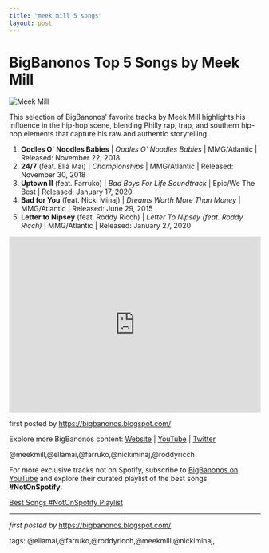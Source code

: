 ```yaml
---
title: "meek mill 5 songs"
layout: post
---
```

<h1>BigBanonos Top 5 Songs by Meek Mill</h1>
<img src="https://discotech.me/wp-content/uploads/2020/04/meek-1.jpg" alt="Meek Mill"> <p>This selection of BigBanonos' favorite tracks by Meek Mill highlights his influence in the hip-hop scene, blending Philly rap, trap, and southern hip-hop elements that capture his raw and authentic storytelling.</p> <ol> <li><strong>Oodles O' Noodles Babies</strong> | <em>Oodles O' Noodles Babies</em> | MMG/Atlantic | Released: November 22, 2018</li> <li><strong>24/7</strong> (feat. Ella Mai) | <em>Championships</em> | MMG/Atlantic | Released: November 30, 2018</li> <li><strong>Uptown II</strong> (feat. Farruko) | <em>Bad Boys For Life Soundtrack</em> | Epic/We The Best | Released: January 17, 2020</li> <li><strong>Bad for You</strong> (feat. Nicki Minaj) | <em>Dreams Worth More Than Money</em> | MMG/Atlantic | Released: June 29, 2015</li> <li><strong>Letter to Nipsey</strong> (feat. Roddy Ricch) | <em>Letter To Nipsey (feat. Roddy Ricch)</em> | MMG/Atlantic | Released: January 27, 2020</li>
</ol> <div> <iframe src="https://open.spotify.com/embed/playlist/2RKin69YYm8bq5Ff8HASuH?utm_source=generator" width="100%" height="352" frameborder="0" allow="autoplay; clipboard-write; encrypted-media; fullscreen; picture-in-picture" loading="lazy" allowfullscreen></iframe>
</div> <p>first posted by <a href="https://bigbanonos.blogspot.com/">https://bigbanonos.blogspot.com/</a></p> <div> <p>Explore more BigBanonos content: <a href="https://bigbanonos.blogspot.com/">Website</a> | <a href="https://www.youtube.com/@BigBanonos">YouTube</a> | <a href="https://x.com/bigbanonos">Twitter</a></p>
</div> <!-- Tags -->
<p>@meekmill,@ellamai,@farruko,@nickiminaj,@roddyricch</p>


<!--Subscribe and Playlist Links-->
<div>
    <p>For more exclusive tracks not on Spotify, subscribe to <a href="https://www.youtube.com/@BigBanonos" target="_blank">BigBanonos on YouTube</a> and explore their curated playlist of the best songs <strong>#NotOnSpotify</strong>.</p>
    <p><a href="https://www.youtube.com/playlist?list=PLtuNtuTatqI0kFahUCbtbfenC_ET5O_tr" target="_blank">Best Songs #NotOnSpotify Playlist<br /></a></p></div>

<hr />

<p><em>first posted by</em> <a href="https://bigbanonos.blogspot.com/" rel="noopener" target="_new">https://bigbanonos.blogspot.com/</a></p>

<p>tags: @ellamai,@farruko,@roddyricch,@meekmill,@nickiminaj,</p>
